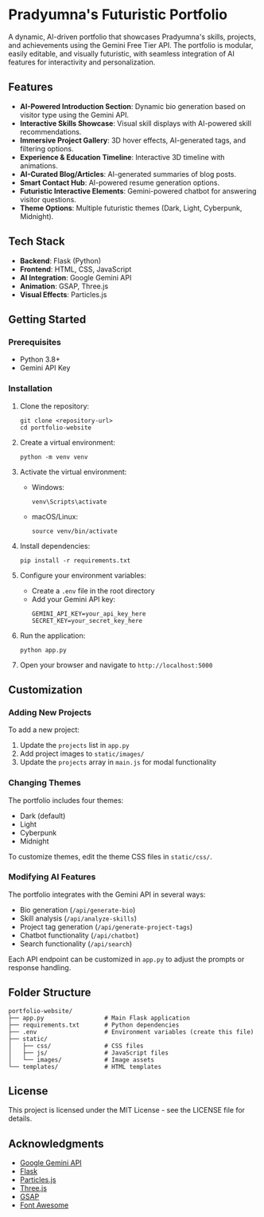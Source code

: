 # Pradyumna's Futuristic Portfolio

A dynamic, AI-driven portfolio that showcases Pradyumna's skills, projects, and achievements using the Gemini Free Tier API. The portfolio is modular, easily editable, and visually futuristic, with seamless integration of AI features for interactivity and personalization.

## Features

- **AI-Powered Introduction Section**: Dynamic bio generation based on visitor type using the Gemini API.
- **Interactive Skills Showcase**: Visual skill displays with AI-powered skill recommendations.
- **Immersive Project Gallery**: 3D hover effects, AI-generated tags, and filtering options.
- **Experience & Education Timeline**: Interactive 3D timeline with animations.
- **AI-Curated Blog/Articles**: AI-generated summaries of blog posts.
- **Smart Contact Hub**: AI-powered resume generation options.
- **Futuristic Interactive Elements**: Gemini-powered chatbot for answering visitor questions.
- **Theme Options**: Multiple futuristic themes (Dark, Light, Cyberpunk, Midnight).

## Tech Stack

- **Backend**: Flask (Python)
- **Frontend**: HTML, CSS, JavaScript
- **AI Integration**: Google Gemini API
- **Animation**: GSAP, Three.js
- **Visual Effects**: Particles.js

## Getting Started

### Prerequisites

- Python 3.8+
- Gemini API Key

### Installation

1. Clone the repository:
   ```
   git clone <repository-url>
   cd portfolio-website
   ```

2. Create a virtual environment:
   ```
   python -m venv venv
   ```

3. Activate the virtual environment:
   - Windows:
     ```
     venv\Scripts\activate
     ```
   - macOS/Linux:
     ```
     source venv/bin/activate
     ```

4. Install dependencies:
   ```
   pip install -r requirements.txt
   ```

5. Configure your environment variables:
   - Create a `.env` file in the root directory
   - Add your Gemini API key:
     ```
     GEMINI_API_KEY=your_api_key_here
     SECRET_KEY=your_secret_key_here
     ```

6. Run the application:
   ```
   python app.py
   ```

7. Open your browser and navigate to `http://localhost:5000`

## Customization

### Adding New Projects

To add a new project:

1. Update the `projects` list in `app.py`
2. Add project images to `static/images/`
3. Update the `projects` array in `main.js` for modal functionality

### Changing Themes

The portfolio includes four themes:
- Dark (default)
- Light
- Cyberpunk
- Midnight

To customize themes, edit the theme CSS files in `static/css/`.

### Modifying AI Features

The portfolio integrates with the Gemini API in several ways:
- Bio generation (`/api/generate-bio`)
- Skill analysis (`/api/analyze-skills`)
- Project tag generation (`/api/generate-project-tags`)
- Chatbot functionality (`/api/chatbot`)
- Search functionality (`/api/search`)

Each API endpoint can be customized in `app.py` to adjust the prompts or response handling.

## Folder Structure

```
portfolio-website/
├── app.py                 # Main Flask application
├── requirements.txt       # Python dependencies
├── .env                   # Environment variables (create this file)
├── static/
│   ├── css/               # CSS files
│   ├── js/                # JavaScript files
│   └── images/            # Image assets
└── templates/             # HTML templates
```

## License

This project is licensed under the MIT License - see the LICENSE file for details.

## Acknowledgments

- [Google Gemini API](https://ai.google.dev/gemini-api)
- [Flask](https://flask.palletsprojects.com/)
- [Particles.js](https://vincentgarreau.com/particles.js/)
- [Three.js](https://threejs.org/)
- [GSAP](https://greensock.com/gsap/)
- [Font Awesome](https://fontawesome.com/)
